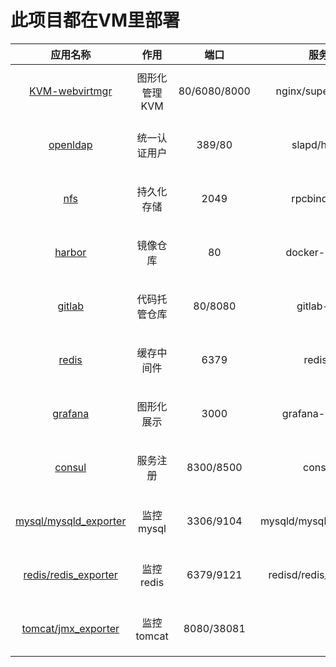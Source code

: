 # 此项目都在VM里部署
|应用名称|作用|端口|服务|部署环境|
|:--:|:--:|:--:|:--:|:--:|
|[KVM-webvirtmgr](https://github.com/happinesslijian/VM/tree/master/KVM-webvirtmgr)|图形化管理KVM|80/6080/8000|nginx/supervisord|CentOS Linux release 7.6.1810|
|[openldap](https://github.com/happinesslijian/VM/tree/master/openldap)|统一认证用户|389/80|slapd/httpd|CentOS Linux release 7.6.1810|
|[nfs](https://github.com/happinesslijian/VM/tree/master/VM%E5%AE%89%E8%A3%85nfs)|持久化存储|2049|rpcbind/nfs|CentOS Linux release 7.6.1810|
|[harbor](https://github.com/happinesslijian/VM/tree/master/harbor)|镜像仓库|80|docker-proxy|CentOS Linux release 7.6.1810|
|[gitlab](https://github.com/happinesslijian/VM/tree/master/gitlab)|代码托管仓库|80/8080|gitlab-ctl|CentOS Linux release 7.6.1810|
|[redis](https://github.com/happinesslijian/VM/tree/master/redis)|缓存中间件|6379|redisd|CentOS Linux release 7.6.1810|
|[grafana](https://github.com/happinesslijian/VM/tree/master/grafana)|图形化展示|3000|grafana-server|CentOS Linux release 7.6.1810|
|[consul](https://github.com/happinesslijian/VM/tree/master/consul)|服务注册|8300/8500|consul|CentOS Linux release 7.6.1810|
|[mysql/mysqld_exporter](https://github.com/happinesslijian/VM/tree/master/%E5%AE%89%E8%A3%85mysql%E5%B9%B6%E4%BD%BF%E7%94%A8prometheus%E7%9B%91%E6%8E%A7)|监控mysql|3306/9104|mysqld/mysqld_exporter|CentOS Linux release 7.6.1810|
|[redis/redis_exporter](https://github.com/happinesslijian/VM/tree/master/%E5%AE%89%E8%A3%85redis%E5%B9%B6%E4%BD%BF%E7%94%A8prometheus%E7%9B%91%E6%8E%A7)|监控redis|6379/9121|redisd/redis_exporter|CentOS Linux release 7.6.1810|
|[tomcat/jmx_exporter](https://github.com/happinesslijian/VM/tree/master/%E5%AE%89%E8%A3%85tomcat%E5%B9%B6%E4%BD%BF%E7%94%A8prometheus%E7%9B%91%E6%8E%A7)|监控tomcat|8080/38081||CentOS Linux release 7.6.1810|
